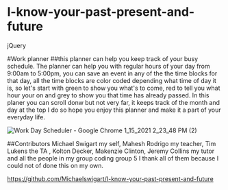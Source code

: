 # I-know-your-past-present-and-future
jQuery

#Work planner 
##this planner can help you keep track of your busy schedule.
The planner can help you with regular hours of your day from 9:00am to 5:00pm, you can save an event in any of the the time blocks for that day, all the time blocks are color coded depending what time of day it is, so let's start with green to show you what's to come, red to tell you what hour your on and grey to show you that time has already passed. In this planer you can scroll donw but not very far, it keeps track of the month and day at the top I do so hope you enjoy this planner and make it a part of your everyday life. 

![Work Day Scheduler - Google Chrome 1_15_2021 2_23_48 PM (2)](https://user-images.githubusercontent.com/73671076/104788236-67ca1400-5757-11eb-914d-2bb0759a3f2e.png)



##Contributors
Michael Swigart my self, Mahesh Rodrigo my teacher, Tim Lukens the TA , Kolton Decker, Makenzie Clinton, Jeremy Collins my tutor and all the people in my group coding group 5 I thank all of them because I could not of done this on my own.


https://github.com/Michaelswigart/I-know-your-past-present-and-future
